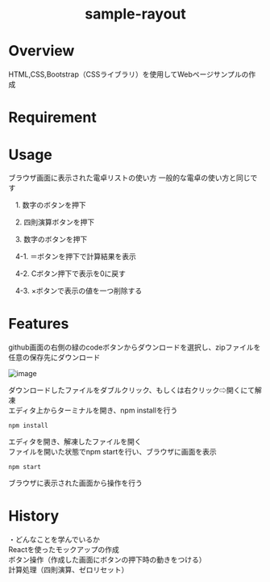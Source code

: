 <h1 align="center">
sample-rayout
</h1>




# Overview
HTML,CSS,Bootstrap（CSSライブラリ）を使用してWebページサンプルの作成  

# Requirement
  

# Usage
ブラウザ画面に表示された電卓リストの使い方
一般的な電卓の使い方と同じです

　1. 数字のボタンを押下

　2. 四則演算ボタンを押下

　3. 数字のボタンを押下  

　4-1. ＝ボタンを押下で計算結果を表示  

　4-2. Cボタン押下で表示を0に戻す

　4-3.  ×ボタンで表示の値を一つ削除する

# Features
github画面の右側の緑のcodeボタンからダウンロードを選択し、zipファイルを任意の保存先にダウンロード  

![image](https://github.com/user-attachments/assets/6ff2d73e-94f5-4403-bad0-af4baf8b266b)


ダウンロードしたファイルをダブルクリック、もしくは右クリック⇨開くにて解凍  
エディタ上からターミナルを開き、npm installを行う  
```
npm install
```
エディタを開き、解凍したファイルを開く  
ファイルを開いた状態でnpm startを行い、ブラウザに画面を表示  
```
npm start
```
ブラウザに表示された画面から操作を行う

# History
・どんなことを学んでいるか  
Reactを使ったモックアップの作成  
ボタン操作（作成した画面にボタンの押下時の動きをつける）  
計算処理（四則演算、ゼロリセット）
